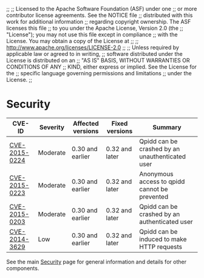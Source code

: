 ;;
;; Licensed to the Apache Software Foundation (ASF) under one
;; or more contributor license agreements.  See the NOTICE file
;; distributed with this work for additional information
;; regarding copyright ownership.  The ASF licenses this file
;; to you under the Apache License, Version 2.0 (the
;; "License"); you may not use this file except in compliance
;; with the License.  You may obtain a copy of the License at
;;
;;   http://www.apache.org/licenses/LICENSE-2.0
;;
;; Unless required by applicable law or agreed to in writing,
;; software distributed under the License is distributed on an
;; "AS IS" BASIS, WITHOUT WARRANTIES OR CONDITIONS OF ANY
;; KIND, either express or implied.  See the License for the
;; specific language governing permissions and limitations
;; under the License.
;;

# Security

| CVE-ID | Severity | Affected versions | Fixed versions | Summary |
| ------ | -------- | ----------------- | -------------- | ------- |
| [CVE-2015-0224]({{site_url}}/cves/CVE-2015-0224.html) | Moderate | 0.30 and earlier | 0.32 and later | Qpidd can be crashed by an unauthenticated user |
| [CVE-2015-0223]({{site_url}}/cves/CVE-2015-0223.html) | Moderate | 0.30 and earlier | 0.32 and later | Anonymous access to qpidd cannot be prevented |
| [CVE-2015-0203]({{site_url}}/cves/CVE-2015-0203.html) | Moderate | 0.30 and earlier | 0.32 and later | Qpidd can be crashed by an authenticated user |
| [CVE-2014-3629]({{site_url}}/cves/CVE-2014-3629.html) | Low | 0.30 and earlier | 0.32 and later | Qpidd can be induced to make HTTP requests |

See the main [Security]({{site_url}}/security.html) page for general
information and details for other components.

